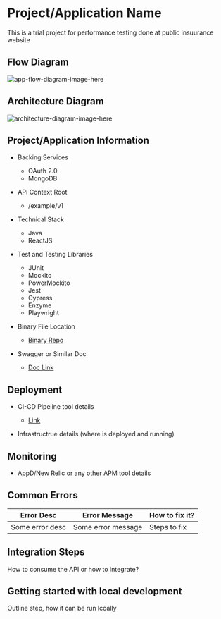 
# Project/Application Name
This is a trial project for performance testing done at public insuurance website

## Flow Diagram

![app-flow-diagram-image-here](../images/flow-diagram.jpg)

## Architecture Diagram

![architecture-diagram-image-here](../images/architecture.jpg)

## Project/Application Information

- Backing Services
    - OAuth 2.0
    - MongoDB

- API Context Root
    - /example/v1

- Technical Stack
    - Java
    - ReactJS

- Test and Testing Libraries
    - JUnit
    - Mockito
    - PowerMockito
    - Jest
    - Cypress
    - Enzyme
    - Playwright

- Binary File Location
    - [Binary Repo]()

- Swagger or Similar Doc
    - [Doc Link]()

## Deployment

- CI-CD Pipeline tool details
    - [Link]()

- Infrastructrue details (where is deployed and running)

## Monitoring

- AppD/New Relic or any other APM tool details

## Common Errors

|Error Desc|Error Message|How to fix it?|
|---|---|---|
|Some error desc|Some error message|Steps to fix|

## Integration Steps

How to consume the API or how to integrate?

## Getting started with local development

Outline step, how it can be run lcoally
